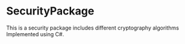 # SecurityPackage
This is a security package includes different cryptography algorithms Implemented using C#.
